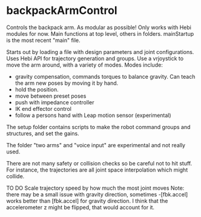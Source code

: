 # backpackArmControl
Controls the backpack arm. As modular as possible! Only works with Hebi modules for now.
Main functions at top level, others in folders.
mainStartup is the most recent "main" file.

Starts out by loading a file with design parameters and joint configurations.
Uses Hebi API for trajectory generation and groups.
Use a vrjoystick to move the arm around, with a variety of modes.
Modes include:
- gravity compensation, commands torques to balance gravity. Can teach the arm new poses by moving it by hand.
- hold the position.
- move between preset poses
- push with impedance controller
- IK end effector control
- follow a persons hand with Leap motion sensor (experimental)

The setup folder contains scripts to make the robot command groups and structures,
and set the gains. 

The folder "two arms" and "voice input" are experimental and not really used.

There are not many safety or collision checks so be careful not to hit stuff.
For instance, the trajectories are all joint space interpolation which might collide.

TO DO
Scale trajectory speed by how much the most joint moves
Note: there may be a small issue with gravity direction,
  sometimes  -[fbk.accel] works better than [fbk.accel] for gravity direction.
I think that the accelerometer z might be flipped, that would account for it.